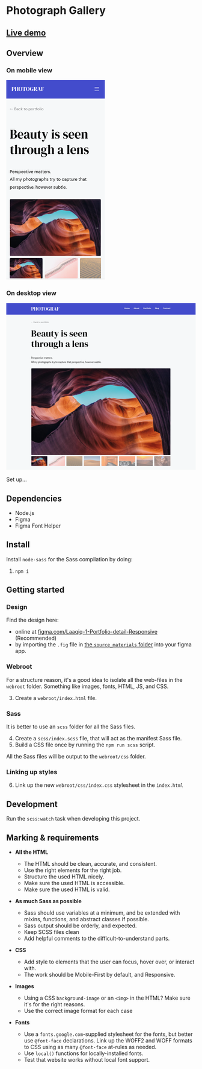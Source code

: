 # Photograph Gallery

<div>
  <h2>
    <a href="https://j-emilien-photograf.netlify.app/">
      Live demo
    </a>
  </h2>
</div>

## Overview

### On mobile view
![image](./webroot/images/photograf-mobile.png)

### On desktop view
![image](./webroot/images/photograf-desktop.png)

Set up...

## Dependencies

- Node.js
- Figma
- Figma Font Helper

## Install

Install `node-sass` for the Sass compilation by doing:

1. `npm i`

## Getting started

### Design

Find the design here:

- online at [figma.com/Laaqiq-1-Portfolio-detail-Responsive](https://www.figma.com/file/VgF87mULloYb7HZ1EMCRzU/Laaqiq-1-Portfolio-detail-Responsive?node-id=0%3A1) (Recommended)
- by importing the `.fig` file in [the `source_materials` folder](./source_materials/) into your figma app.

### Webroot

For a structure reason, it's a good idea to isolate all the web-files in the `webroot` folder.
Something like images, fonts, HTML, JS, and CSS.

3. Create a `webroot/index.html` file.

### Sass

It is better to use an `scss` folder for all the Sass files.

4. Create a `scss/index.scss` file, that will act as the manifest Sass file.
5. Build a CSS file once by running the `npm run scss` script.

All the Sass files will be output to the `webroot/css` folder.

### Linking up styles

6. Link up the new `webroot/css/index.css` stylesheet in the `index.html`

## Development

Run the `scss:watch` task when developing this project.

## Marking & requirements

- **All the HTML**
  - The HTML should be clean, accurate, and consistent.
  - Use the right elements for the right job.
  - Structure the used HTML nicely.
  - Make sure the used HTML is accessible.
  - Make sure the used HTML is valid.
  
- **As much Sass as possible**
  - Sass should use variables at a minimum, and be extended with mixins, functions, and abstract classes if possible.
  - Sass output should be orderly, and expected.
  - Keep SCSS files clean
  - Add helpful comments to the difficult-to-understand parts.

- **CSS**
  - Add style to elements that the user can focus, hover over, or interact with.
  - The work should be Mobile-First by default, and Responsive.

- **Images**
  - Using a CSS `background-image` or an `<img>` in the HTML? Make sure it's for the right reasons.
  - Use the correct image format for each case
 
- **Fonts**
  - Use a `fonts.google.com`-supplied stylesheet for the fonts, but better use `@font-face` declarations. Link up the WOFF2 and WOFF formats to CSS using as many `@font-face` at-rules as needed.
  - Use `local()` functions for locally-installed fonts.
  - Test that website works without local font support.
